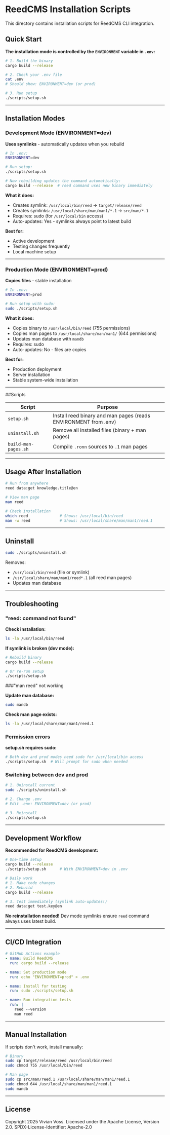 # ReedCMS Installation Scripts

This directory contains installation scripts for ReedCMS CLI integration.

## Quick Start

**The installation mode is controlled by the `ENVIRONMENT` variable in `.env`:**

```bash
# 1. Build the binary
cargo build --release

# 2. Check your .env file
cat .env
# Should show: ENVIRONMENT=dev (or prod)

# 3. Run setup
./scripts/setup.sh
```

---

## Installation Modes

### Development Mode (ENVIRONMENT=dev)

**Uses symlinks** - automatically updates when you rebuild

```bash
# In .env:
ENVIRONMENT=dev

# Run setup:
./scripts/setup.sh

# Now rebuilding updates the command automatically:
cargo build --release  # reed command uses new binary immediately
```

**What it does:**
- Creates symlink: `/usr/local/bin/reed` → `target/release/reed`
- Creates symlinks: `/usr/local/share/man/man1/*.1` → `src/man/*.1`
- Requires: sudo (for `/usr/local/bin` access)
- Auto-updates: Yes - symlinks always point to latest build

**Best for:**
- Active development
- Testing changes frequently
- Local machine setup

---

### Production Mode (ENVIRONMENT=prod)

**Copies files** - stable installation

```bash
# In .env:
ENVIRONMENT=prod

# Run setup with sudo:
sudo ./scripts/setup.sh
```

**What it does:**
- Copies binary to `/usr/local/bin/reed` (755 permissions)
- Copies man pages to `/usr/local/share/man/man1/` (644 permissions)
- Updates man database with `mandb`
- Requires: sudo
- Auto-updates: No - files are copies

**Best for:**
- Production deployment
- Server installation
- Stable system-wide installation

---

##Scripts

| Script | Purpose |
|--------|---------|
| `setup.sh` | Install reed binary and man pages (reads ENVIRONMENT from .env) |
| `uninstall.sh` | Remove all installed files (binary + man pages) |
| `build-man-pages.sh` | Compile `.ronn` sources to `.1` man pages |

---

## Usage After Installation

```bash
# Run from anywhere
reed data:get knowledge.title@en

# View man page
man reed

# Check installation
which reed              # Shows: /usr/local/bin/reed
man -w reed             # Shows: /usr/local/share/man/man1/reed.1
```

---

## Uninstall

```bash
sudo ./scripts/uninstall.sh
```

Removes:
- `/usr/local/bin/reed` (file or symlink)
- `/usr/local/share/man/man1/reed*.1` (all reed man pages)
- Updates man database

---

## Troubleshooting

### "reed: command not found"

**Check installation:**
```bash
ls -la /usr/local/bin/reed
```

**If symlink is broken (dev mode):**
```bash
# Rebuild binary
cargo build --release

# Or re-run setup
./scripts/setup.sh
```

###"man reed" not working

**Update man database:**
```bash
sudo mandb
```

**Check man page exists:**
```bash
ls -la /usr/local/share/man/man1/reed.1
```

### Permission errors

**setup.sh requires sudo:**
```bash
# Both dev and prod modes need sudo for /usr/local/bin access
./scripts/setup.sh  # Will prompt for sudo when needed
```

### Switching between dev and prod

```bash
# 1. Uninstall current
sudo ./scripts/uninstall.sh

# 2. Change .env
# Edit .env: ENVIRONMENT=dev (or prod)

# 3. Reinstall
./scripts/setup.sh
```

---

## Development Workflow

**Recommended for ReedCMS development:**

```bash
# One-time setup
cargo build --release
./scripts/setup.sh      # With ENVIRONMENT=dev in .env

# Daily work
# 1. Make code changes
# 2. Rebuild
cargo build --release

# 3. Test immediately (symlink auto-updates!)
reed data:get test.key@en
```

**No reinstallation needed!** Dev mode symlinks ensure `reed` command always uses latest build.

---

## CI/CD Integration

```yaml
# GitHub Actions example
- name: Build ReedCMS
  run: cargo build --release

- name: Set production mode
  run: echo "ENVIRONMENT=prod" > .env

- name: Install for testing
  run: sudo ./scripts/setup.sh

- name: Run integration tests
  run: |
    reed --version
    man reed
```

---

## Manual Installation

If scripts don't work, install manually:

```bash
# Binary
sudo cp target/release/reed /usr/local/bin/reed
sudo chmod 755 /usr/local/bin/reed

# Man page
sudo cp src/man/reed.1 /usr/local/share/man/man1/reed.1
sudo chmod 644 /usr/local/share/man/man1/reed.1
sudo mandb
```

---

## License

Copyright 2025 Vivian Voss. Licensed under the Apache License, Version 2.0.
SPDX-License-Identifier: Apache-2.0
